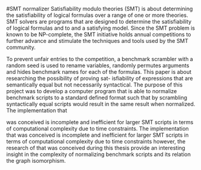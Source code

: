 #SMT normalizer
Satisfiability modulo theories (SMT) is about determining the satisfiability of logical formulas over a range of one or more theories. SMT solvers are programs that are designed
to determine the satisfiability of logical formulas and to and a satisfying model. Since the
SMT problem is known to be NP-complete, the SMT initiative holds annual competitions
to further advance and stimulate the techniques and tools used by the SMT community.

To prevent unfair entries to the competition, a benchmark scrambler with a random seed
is used to rename variables, randomly permutes arguments and hides benchmark names
for each of the formulas. This paper is about researching the possibility of proving sat-
isfiability of expressions that are semantically equal but not necessarily syntactical. The
purpose of this project was to develop a computer program that is able to normalize
benchmark scripts to a standard defined format such that by scrambling syntactically
equal scripts would result in the same result when normalized. 
The implementation that

was conceived is incomplete and inefficient for larger SMT scripts in terms of 
computational complexity due to time constraints. The implementation that was conceived is
incomplete and inefficient for larger SMT scripts in terms of computational complexity
due to time constraints however, the research of that was conceived during this thesis
provide an interesting insight in the complexity of normalizing benchmark scripts and its
relation the graph isomorphism.
